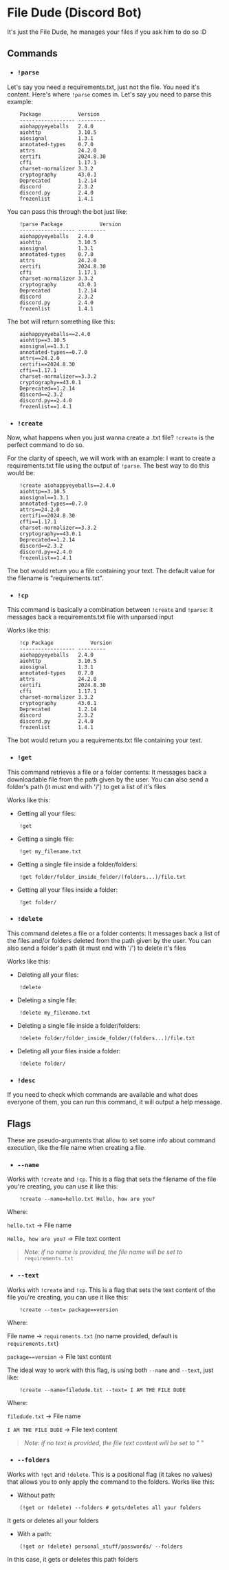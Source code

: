 # File Dude (Discord Bot)
It's just the File Dude, he manages your files if you ask him to do so :D

## Commands
- ### `!parse`
Let's say you need a requirements.txt, just not the file. You need it's content. Here's where `!parse` comes in. Let's say you need to parse this example:
```
    Package            Version
    ------------------ ---------
    aiohappyeyeballs   2.4.0
    aiohttp            3.10.5
    aiosignal          1.3.1
    annotated-types    0.7.0
    attrs              24.2.0
    certifi            2024.8.30
    cffi               1.17.1
    charset-normalizer 3.3.2
    cryptography       43.0.1
    Deprecated         1.2.14
    discord            2.3.2
    discord.py         2.4.0
    frozenlist         1.4.1
```
You can pass this through the bot just like:
```
    !parse Package            Version
    ------------------ ---------
    aiohappyeyeballs   2.4.0
    aiohttp            3.10.5
    aiosignal          1.3.1
    annotated-types    0.7.0
    attrs              24.2.0
    certifi            2024.8.30
    cffi               1.17.1
    charset-normalizer 3.3.2
    cryptography       43.0.1
    Deprecated         1.2.14
    discord            2.3.2
    discord.py         2.4.0
    frozenlist         1.4.1
```

The bot will return something like this:
```
    aiohappyeyeballs==2.4.0
    aiohttp==3.10.5
    aiosignal==1.3.1
    annotated-types==0.7.0
    attrs==24.2.0
    certifi==2024.8.30
    cffi==1.17.1
    charset-normalizer==3.3.2
    cryptography==43.0.1
    Deprecated==1.2.14
    discord==2.3.2
    discord.py==2.4.0
    frozenlist==1.4.1
```

- ### `!create`
Now, what happens when you just wanna create a .txt file? `!create` is the perfect command to do so.

For the clarity of speech, we will work with an example: I want to create a requirements.txt file using the output of `!parse`. The best way to do this would be:

```
    !create aiohappyeyeballs==2.4.0
    aiohttp==3.10.5
    aiosignal==1.3.1
    annotated-types==0.7.0
    attrs==24.2.0
    certifi==2024.8.30
    cffi==1.17.1
    charset-normalizer==3.3.2
    cryptography==43.0.1
    Deprecated==1.2.14
    discord==2.3.2
    discord.py==2.4.0
    frozenlist==1.4.1
```

The bot would return you a file containing your text. The default value for the filename is "requirements.txt".


- ### `!cp`
This command is basically a combination between `!create` and `!parse`:
it messages back a requirements.txt file with unparsed input

Works like this:

```
    !cp Package            Version
    ------------------ ---------
    aiohappyeyeballs   2.4.0
    aiohttp            3.10.5
    aiosignal          1.3.1
    annotated-types    0.7.0
    attrs              24.2.0
    certifi            2024.8.30
    cffi               1.17.1
    charset-normalizer 3.3.2
    cryptography       43.0.1
    Deprecated         1.2.14
    discord            2.3.2
    discord.py         2.4.0
    frozenlist         1.4.1
```

The bot would return you a requirements.txt file containing your text.

- ### `!get`
This command retrieves a file or a folder contents:
It messages back a downloadable file from the path given by the user.
You can also send a folder's path (it must end with '/') to get a list of it's files

Works like this:

- Getting all your files:
```
    !get
```

- Getting a single file:
```
    !get my_filename.txt
```

- Getting a single file inside a folder/folders:
```
    !get folder/folder_inside_folder/(folders...)/file.txt
```

- Getting all your files inside a folder:
```
    !get folder/
```

- ### `!delete`
This command deletes a file or a folder contents:
It messages back a list of the files and/or folders deleted from the path given by the user.
You can also send a folder's path (it must end with '/') to delete it's files

Works like this:

- Deleting all your files:
```
    !delete
```

- Deleting a single file:
```
    !delete my_filename.txt
```

- Deleting a single file inside a folder/folders:
```
    !delete folder/folder_inside_folder/(folders...)/file.txt
```

- Deleting all your files inside a folder:
```
    !delete folder/
```

- ### `!desc`
If you need to check which commands are available and what does everyone of
them, you can run this command, it will output a help message.

## Flags
These are pseudo-arguments that allow to set some info about command execution,
like the file name when creating a file.

- ### `--name`
Works with `!create` and `!cp`.
This is a flag that sets the filename of the file you're creating, you can
use it like this:

```
    !create --name=hello.txt Hello, how are you?
```

Where: 

 `hello.txt` -> File name
 
 `Hello, how are you?` -> File text content
 
 > _Note: if no name is provided, the file name will
 be set to_ `requirements.txt`

- ### `--text`
Works with `!create` and `!cp`.
This is a flag that sets the text content of the file you're creating, you can
use it like this:

```
    !create --text= package==version
```

Where: 

 File name -> `requirements.txt` (no name provided, default is `requirements.txt`)
 
 `package==version` -> File text content
 
 The ideal way to work with this flag, is using both `--name` and `--text`, just like:
 
```
    !create --name=filedude.txt --text= I AM THE FILE DUDE
```

Where: 

`filedude.txt` -> File name
 
`I AM THE FILE DUDE` -> File text content
 
> _Note: if no text is provided, the file text content will
be set to_ " "

- ### `--folders`
Works with `!get` and `!delete`.
This is a positional flag (it takes no values) that allows you to only apply the command to the folders.
Works like this:

- Without path:
```
    (!get or !delete) --folders # gets/deletes all your folders
```
It gets or deletes all your folders

- With a path:
```
    (!get or !delete) personal_stuff/passwords/ --folders 
```
In this case, it gets or deletes this path folders
